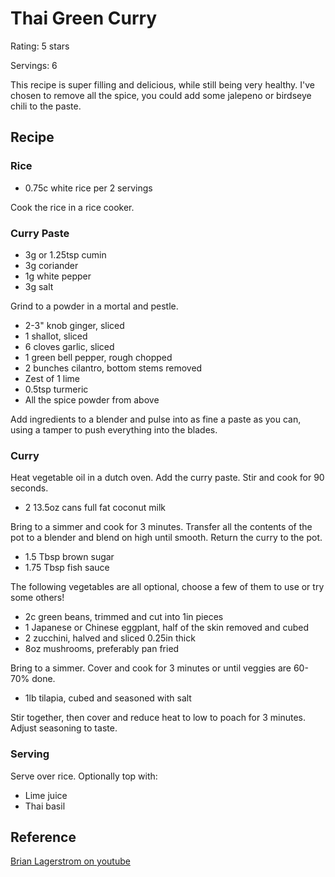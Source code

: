# Thai Green Curry

Rating: 5 stars

Servings: 6

This recipe is super filling and delicious, while still being very healthy. I've chosen to remove all the spice, you could add some jalepeno or birdseye chili to the paste.

## Recipe

### Rice

* 0.75c white rice per 2 servings

Cook the rice in a rice cooker.

### Curry Paste
* 3g or 1.25tsp cumin
* 3g coriander
* 1g white pepper
* 3g salt 

Grind to a powder in a mortal and pestle.

* 2-3" knob ginger, sliced
* 1 shallot, sliced
* 6 cloves garlic, sliced
* 1 green bell pepper, rough chopped
* 2 bunches cilantro, bottom stems removed
* Zest of 1 lime
* 0.5tsp turmeric
* All the spice powder from above


Add ingredients to a blender and pulse into as fine a paste as you can, using a tamper to push everything into the blades.


### Curry

Heat vegetable oil in a dutch oven. Add the curry paste. Stir and cook for 90 seconds.

* 2 13.5oz cans full fat coconut milk

Bring to a simmer and cook for 3 minutes. Transfer all the contents of the pot to a blender and blend on high until smooth. Return the curry to the pot.

* 1.5 Tbsp brown sugar 
* 1.75 Tbsp fish sauce

The following vegetables are all optional, choose a few of them to use or try some others!

* 2c green beans, trimmed and cut into 1in pieces
* 1 Japanese or Chinese eggplant, half of the skin removed and cubed 
* 2 zucchini, halved and sliced 0.25in thick
* 8oz mushrooms, preferably pan fried


Bring to a simmer. Cover and cook for 3 minutes or until veggies are 60-70% done.

* 1lb tilapia, cubed and seasoned with salt

Stir together, then cover and reduce heat to low to poach for 3 minutes. Adjust seasoning to taste.

### Serving

Serve over rice. Optionally top with:

* Lime juice
* Thai basil


## Reference

[Brian Lagerstrom on youtube](https://www.youtube.com/watch?v=M1Nt8BV_lvc)